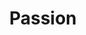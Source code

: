 ---
title: Passion
date: 
draft: false

# descripcion
description : Aros espectaculares! En plata 925 y cristal Swarovski. Simplemente bellísimos.

materials: Plata 925

color: 

dimensions: Largo 4.5cm

code: 01-10-1001

type: "Aros"

categories: []

price: $4.860,00

price_eftvo: $4.130,00

# Images
# first image will be shown in the product page
images:
  # - image: "images/path_to_image"
  # La ubicacion de las imagenes es imagenes/Aros/Aros.Cristal Swarovski/01-10-1001-passion
  - image: "./images/aros/cristal_swarovski/01-10-1001-passion_a.jpg"
  - image: "./images/aros/cristal_swarovski/01-10-1001-passion_b.jpg"
---